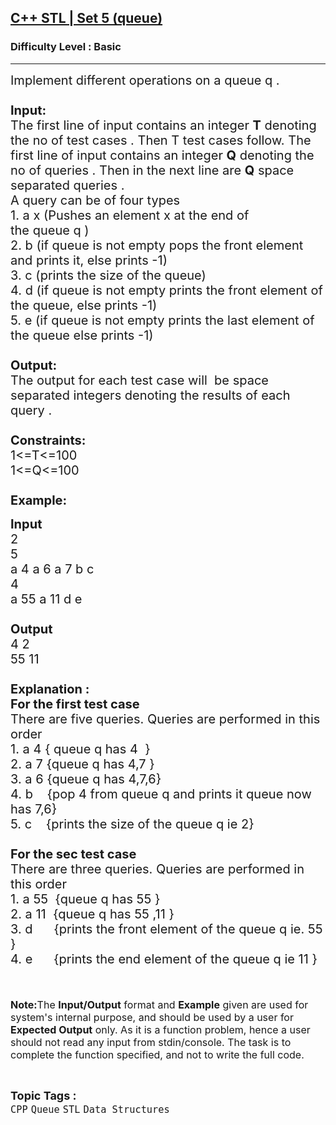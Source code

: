 <h2><a href="https://practice.geeksforgeeks.org/problems/c-stl-set-5-queue/1?page=1&difficulty[]=-2&difficulty[]=-1&category[]=Queue&sortBy=submissions">C++ STL | Set 5 (queue)</a></h2><h3>Difficulty Level : Basic</h3><hr><div class="problems_problem_content__Xm_eO"><p><span style="font-size:20px">Implement different operations on a queue&nbsp;q&nbsp;.<br>
<br>
<strong>Input:</strong><br>
The first line of input contains an integer <strong>T</strong> denoting the no of test cases . Then T test cases follow. The first line of input contains an integer <strong>Q</strong> denoting the no of queries . Then in the next line are <strong>Q</strong>&nbsp;space separated queries .<br>
A query can be of&nbsp;four&nbsp;types&nbsp;<br>
1. a x (Pushes an element x at the end of the&nbsp;queue&nbsp;q&nbsp;)<br>
2. b (if queue&nbsp;is not empty&nbsp;pops the front&nbsp;element and prints it, else prints -1)<br>
3. c (prints the size of the queue)<br>
4. d (if queue&nbsp;is not empty prints the front&nbsp;element of the queue, else&nbsp;prints&nbsp;-1)<br>
5. e (if queue is not empty prints the last element of the queue else prints -1)<br>
<br>
<strong>Output:</strong><br>
The output for each test case will&nbsp;&nbsp;be space separated integers denoting the results of each query .&nbsp;<br>
<br>
<strong>Constraints:</strong><br>
1&lt;=T&lt;=100<br>
1&lt;=Q&lt;=100<br>
<br>
<strong>Example:</strong></span></p>

<p><span style="font-size:20px"><strong>Input</strong><br>
2<br>
5<br>
a 4 a 6 a 7 b c&nbsp;<br>
4<br>
a 55 a 11 d e<br>
<strong>&nbsp;<br>
Output</strong><br>
4 2<br>
55 11<br>
<br>
<strong>Explanation :<br>
For the first test case</strong><br>
There are five&nbsp;queries.&nbsp;Queries&nbsp;are&nbsp;performed in this order<br>
1. a 4 { queue&nbsp;q&nbsp;has&nbsp;4 &nbsp;}<br>
2. a 7&nbsp;{queue q&nbsp;has 4,7 }<br>
3. a 6 {queue q&nbsp;has 4,7,6}<br>
4. b &nbsp; &nbsp;{pop 4&nbsp;from queue&nbsp;q&nbsp;and prints it queue&nbsp;now has 7,6}<br>
5. c &nbsp; &nbsp;{prints the size of the queue q ie 2}<br>
<br>
<strong>For the sec test case&nbsp;</strong><br>
There are three&nbsp;queries.&nbsp;Queries&nbsp;are&nbsp;performed in this order<br>
1. a 55 &nbsp;{queue q&nbsp;has&nbsp;55 }<br>
2. a 11 &nbsp;{queue q&nbsp;has 55 ,11 }<br>
3. d &nbsp; &nbsp; &nbsp;{prints the front&nbsp;element of the queue q&nbsp;ie. 55 }<br>
4. e &nbsp; &nbsp; &nbsp;{prints the end element of the queue q ie 11 }</span><br>
<br>
<br>
<br>
<span style="font-size:16px"><strong>Note:</strong>The <strong>Input/Output</strong> format and <strong>Example</strong> given are used for system's internal purpose, and should be used by a user for <strong>Expected Output</strong> only. As it is a function problem, hence a user should not read any input from stdin/console. The task is to complete the function specified, and not to write the full code.</span></p>
</div><br><p><span style=font-size:18px><strong>Topic Tags : </strong><br><code>CPP</code>&nbsp;<code>Queue</code>&nbsp;<code>STL</code>&nbsp;<code>Data Structures</code>&nbsp;
